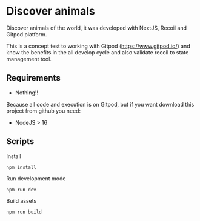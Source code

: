 # Discover animals
Discover animals of the world, it was developed with NextJS, Recoil and Gitpod platform.

This is a concept test to working with Gitpod (https://www.gitpod.io/) and know the benefits in the all develop cycle and also validate recoil to state management tool.


## Requirements
- Nothing!!

Because all code and execution is on Gitpod, but if you want download this project from github you need:
- NodeJS > 16

## Scripts
Install
```
npm install
```

Run development mode
```
npm run dev
```

Build assets
```
npm run build
```


